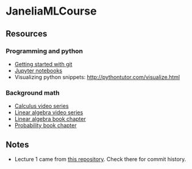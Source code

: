 # JaneliaMLCourse

## Resources

### Programming and python
* [Getting started with git](https://guides.github.com/introduction/git-handbook/)
* [Jupyter notebooks](https://jupyter-notebook-beginner-guide.readthedocs.io/en/latest/what_is_jupyter.html)
* Visualizing python snippets: http://pythontutor.com/visualize.html

### Background math
* [Calculus video series](https://www.youtube.com/watch?v=WUvTyaaNkzM)
* [Linear algebra video series](https://www.youtube.com/watch?v=kjBOesZCoqc)
* [Linear algebra book chapter](https://www.deeplearningbook.org/contents/linear_algebra.html)
* [Probability book chapter](https://www.deeplearningbook.org/contents/prob.html)


## Notes
* Lecture 1 came from [this repository](https://github.com/bogovicj/JaneliaMLCourse). Check there for commit history.
